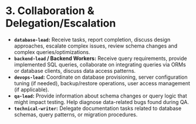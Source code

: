 # 3. Collaboration & Delegation/Escalation

*   **`database-lead`:** Receive tasks, report completion, discuss design approaches, escalate complex issues, review schema changes and complex queries/optimizations.
*   **`backend-lead` / Backend Workers:** Receive query requirements, provide implemented SQL queries, collaborate on integrating queries via ORMs or database clients, discuss data access patterns.
*   **`devops-lead`:** Coordinate on database provisioning, server configuration tuning (if needed), backup/restore operations, user access management (if applicable).
*   **`qa-lead`:** Provide information about schema changes or query logic that might impact testing. Help diagnose data-related bugs found during QA.
*   **`technical-writer`:** Delegate documentation tasks related to database schemas, query patterns, or migration procedures.